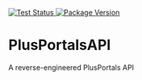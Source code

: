 </p>
<p align="left">
<a href="https://github.com/DhruvBisla/PlusPortalsAPI/actions">
    <img src="https://github.com/DhruvBisla/PlusportalsAPI/workflows/Tests/badge.svg" alt="Test Status">
</a>
<a href="https://pypi.org/project/plusportals/">
    <img src="https://img.shields.io/pypi/v/plusportals?color=bright%20green&label=pypi%20package&logo=PyPi" alt="Package Version">
</a>
</p>

# PlusPortalsAPI
A reverse-engineered PlusPortals API
